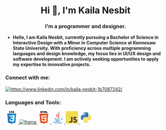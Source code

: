 <h1 align="center">Hi 👋, I'm Kaila Nesbit</h1>
<h3 align="center">I'm a programmer and designer.</h3>

- **Hello, I am Kaila Nesbit, currently pursuing a Bachelor of Science in Interactive Design with a Minor in Computer Science at Kennesaw State University. With proficiency across multiple programming languages and design knowledge, my focus lies in UI/UX design and software development. I am actively seeking opportunities to apply my expertise to innovative projects.**

<h3 align="left">Connect with me:</h3>
<p align="left">
<a href="https://linkedin.com/in/https://www.linkedin.com/in/kaila-nesbit-1b7087242/" target="blank"><img align="center" src="https://raw.githubusercontent.com/rahuldkjain/github-profile-readme-generator/master/src/images/icons/Social/linked-in-alt.svg" alt="https://www.linkedin.com/in/kaila-nesbit-1b7087242/" height="30" width="40" /></a>
</p>

<h3 align="left">Languages and Tools:</h3>
<p height="40"/> </a> <a href="https://www.w3schools.com/css/" target="_blank" rel="noreferrer"> <img src="https://raw.githubusercontent.com/devicons/devicon/master/icons/css3/css3-original-wordmark.svg" alt="css3" width="40" height="40"/> </a> <a href="https://www.figma.com/" target="_blank" rel="noreferrer"> <img src="https://www.vectorlogo.zone/logos/figma/figma-icon.svg" alt="figma" width="40" height="40"/> </a> <a href="https://www.w3.org/html/" target="_blank" rel="noreferrer"> <img src="https://raw.githubusercontent.com/devicons/devicon/master/icons/html5/html5-original-wordmark.svg" alt="html5" width="40" height="40"/> </a> <a href="https://www.java.com" target="_blank" rel="noreferrer"> <img src="https://raw.githubusercontent.com/devicons/devicon/master/icons/java/java-original.svg" alt="java" width="40" height="40"/> </a> <a href="https://developer.mozilla.org/en-US/docs/Web/JavaScript" target="_blank" rel="noreferrer"> <img src="https://raw.githubusercontent.com/devicons/devicon/master/icons/javascript/javascript-original.svg" alt="javascript" width="40" height="40"/> </a> <a href="https://www.python.org" target="_blank" rel="noreferrer"> <img src="https://raw.githubusercontent.com/devicons/devicon/master/icons/python/python-original.svg" alt="python" width="40" height="40"/> </a> </p>
